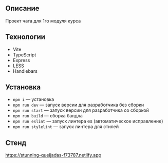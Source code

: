 ## Описание

Проект чата для 1го модуля курса

## Технологии

- Vite
- TypeScript
- Express
- LESS
- Handlebars

## Установка

- `npm i` — установка
- `npm run dev` — запуск версии для разработчика без сборки
- `npm run start` — запуск версии для разработчика со сборкой
- `npm run build` — сборка бандла
- `npm run eslint` — запуск линтера es (автоматическое исправление)
- `npm run stylelint` — запуск линтера для стилей

## Стенд

https://stunning-queijadas-f73787.netlify.app
